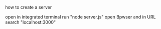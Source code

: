 how to create a server

open in integrated terminal
run "node server.js"
open Bpwser and in URL search "localhost:3000"